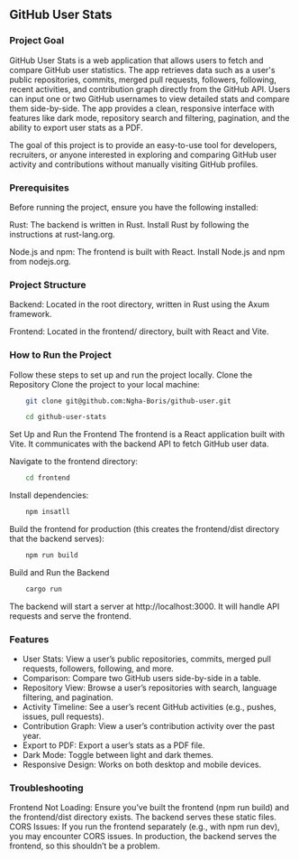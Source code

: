 ## GitHub User Stats

### Project Goal

GitHub User Stats is a web application that allows users to fetch and compare GitHub user statistics. The app retrieves data such as a user's public repositories, commits, merged pull requests, followers, following, recent activities, and contribution graph directly from the GitHub API. Users can input one or two GitHub usernames to view detailed stats and compare them side-by-side. The app provides a clean, responsive interface with features like dark mode, repository search and filtering, pagination, and the ability to export user stats as a PDF.

The goal of this project is to provide an easy-to-use tool for developers, recruiters, or anyone interested in exploring and comparing GitHub user activity and contributions without manually visiting GitHub profiles.

### Prerequisites

Before running the project, ensure you have the following installed:

Rust: The backend is written in Rust. Install Rust by following the instructions at rust-lang.org.

Node.js and npm: The frontend is built with React. Install Node.js and npm from nodejs.org.

### Project Structure
Backend: Located in the root directory, written in Rust using the Axum framework.

Frontend: Located in the frontend/ directory, built with React and Vite.

### How to Run the Project
Follow these steps to set up and run the project locally.
 Clone the Repository
Clone the project to your local machine:

```bash
    git clone git@github.com:Ngha-Boris/github-user.git

    cd github-user-stats
```
 Set Up and Run the Frontend
The frontend is a React application built with Vite. It communicates with the backend API to fetch GitHub user data.

 Navigate to the frontend directory:
```bash
    cd frontend
```

 Install dependencies:
```bash
    npm insatll
```

 Build the frontend for production (this creates the frontend/dist directory that the backend serves):
```bash
    npm run build
```
 Build and Run the Backend
```bash
    cargo run
```
The backend will start a server at http://localhost:3000. It will handle API requests and serve the frontend.




### Features
- User Stats: View a user’s public repositories, commits, merged pull requests, followers, following, and more.
- Comparison: Compare two GitHub users side-by-side in a table.
- Repository View: Browse a user’s repositories with search, language filtering, and pagination.
- Activity Timeline: See a user’s recent GitHub activities (e.g., pushes, issues, pull requests).
- Contribution Graph: View a user’s contribution activity over the past year.
- Export to PDF: Export a user’s stats as a PDF file.
- Dark Mode: Toggle between light and dark themes.
- Responsive Design: Works on both desktop and mobile devices.

### Troubleshooting

Frontend Not Loading: Ensure you’ve built the frontend (npm run build) and the frontend/dist directory exists. The backend serves these static files.
CORS Issues: If you run the frontend separately (e.g., with npm run dev), you may encounter CORS issues. In production, the backend serves the frontend, so this shouldn’t be a problem.